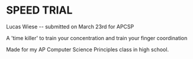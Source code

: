 # SPEED TRIAL

Lucas Wiese -- submitted on March 23rd for APCSP

A 'time killer' to train your concentration and train your finger coordination

Made for my AP Computer Science Principles class in high school.

